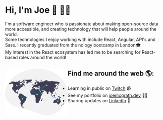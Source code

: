 # Hi, I'm Joe 👋 👨‍💻


I'm a software engineer who is passionate about making open-source data more accessible, and creating technology that will help people around the world. <br />
Some technologies I enjoy working with include React, Angular, API's and Sass. I recently graduated from the nology bootcamp in London🎓 <br />My interest in the React ecosystem has led me to be searching for React-based roles around the world!

## Find me around the web 🌎: <a href="https://github.com/sponsors/M0nica"><img align="left" height="150" padding="20" margin="20" src="https://raw.githubusercontent.com/jdmcgrath/jdmcgrath/44ee783a22836f0b1b653a725e0ab9c77e93afe6/world.svg"></a>
- Learning in public on <a href="https://www.twitch.tv/joebi1kenobi">Twitch</a> 📹
- See my portfolio on <a href="https://joemcgrath.dev/">joemcgrath.dev</a> ✍🏾
- Sharing updates on <a href="https://www.linkedin.com/in/joseph-daniel-mcgrath/">LinkedIn</a> 💼
